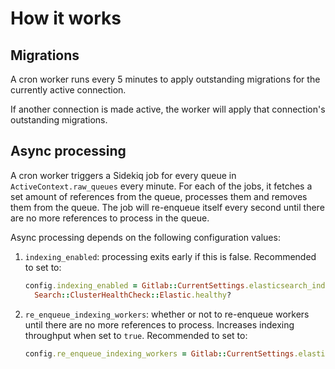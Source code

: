 # How it works

## Migrations

A cron worker runs every 5 minutes to apply outstanding migrations for the currently active connection.

If another connection is made active, the worker will apply that connection's outstanding migrations.

## Async processing

A cron worker triggers a Sidekiq job for every queue in `ActiveContext.raw_queues` every minute. For each of the jobs, it fetches a set amount of references from the queue, processes them and removes them from the queue. The job will re-enqueue itself every second until there are no more references to process in the queue.

Async processing depends on the following configuration values:

  1. `indexing_enabled`: processing exits early if this is false. Recommended to set to:

      ```ruby
      config.indexing_enabled = Gitlab::CurrentSettings.elasticsearch_indexing? &&
        Search::ClusterHealthCheck::Elastic.healthy?
      ```

  1. `re_enqueue_indexing_workers`: whether or not to re-enqueue workers until there are no more references to process. Increases indexing throughput when set to `true`. Recommended to set to:

      ```ruby
      config.re_enqueue_indexing_workers = Gitlab::CurrentSettings.elasticsearch_requeue_workers?
      ```
